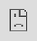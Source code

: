 ```yaml
---
layout: default
title: Creation Club
parent: Guides
grand_parent: Lorerim
nav_order: 6
---
```

# Creation Club Overhauls
###### By WhisperDealer

Lorerim requires the full paid to Skyrim Anniversay Edition update (AE for short) which includes content from Creation Club. If I were to describe these quests I would say...*"here, its all in this note"*. There is almost a whole category of mods that overhaul Creation Club content and Lorerim utilises some of these to provide a more fun, engaging and immersive experiance.

## Disabled Quests or removed items
Before discussing whats been overhauled, first lets highlighted what has been removed.

**Alternate Armors Quests**: The alternate armors from Creation Club are now part of the many armors found across Skyrim and Beyond. Because of this, the quests that were added to obtain these armors have been disabled. You will now find these distrubted to selected NPCs.

**Umbra**: Lorerim's main goal was to be as lore-friendly as possible and [Umbra](https://en.uesp.net/wiki/Skyrim:Umbra) was destroyed/absorbed by Clavicus Vile in the books that were published before Skyrim came out.

**The Arms of Chaos**: The staff was shattered into pieces by the Eternal Champion at the end of Arena. Due to this, [The Arms of Chaos](https://en.uesp.net/wiki/Skyrim:The_Arms_of_Chaos) creation was removed.

**Sunder and Wraithguard**: While technically, the [Sunder and Wraithguard]() creation was removed, another mod adds these items from lore back in a new quest "The Tools of Kagrenac". Read more about it our [New Quests guide](https://themoddingbungalo.com/lists/lorerim/guides/new-quests/#the-tools-of-kagrenac) 

## Saints & Seducers Extended Cut
![image](https://staticdelivery.nexusmods.com/mods/1704/images/72772/72772-1662761619-1874272167.png)

*"Return to the Shivering Isles in a fully-voiced overhaul of Skyrim's Saints and Seducers Creation".* Saints & Seducers Extended Cut is an overhaul and expansion of the Saints & Seducers official Creation. A handful of elements from the original quest have been preserved and expanded into a new, fully-voiced quest. The mod will take players back to the Shivering Isles, first seen in The Elder Scrolls IV: Oblivion, for a polished, high-quality adventure through a new region of the Realm of Madness. 

This quest mod also affects the following Creation Club content: [Shadowrend](https://en.uesp.net/wiki/Skyrim:Shadowrend), [Ruin’s Edge](https://en.uesp.net/wiki/Skyrim:Ruin%27s_Edge), and the [Staff of Sheogorath](https://en.uesp.net/wiki/Skyrim:Staff_of_Sheogorath) seamlessly integrating them into the new worldspace added.

To begin the mod questline, you must be at least level 20 and have completed [The Mind of Madness](https://elderscrolls.fandom.com/wiki/The_Mind_of_Madness).

## Morihaus' Refuge
![image](https://staticdelivery.nexusmods.com/mods/1704/images/68558/68558-1653387421-222371772.jpeg)

*Changes the Lord's Mail's integration by removing the existing quest and instead adding an entirely new dungeon and equipping its boss with the Lord's Mail for a challenging fight to acquire it.*

A brilliant mod by [Jelidity](https://next.nexusmods.com/profile/Jelidity/about-me?gameId=1704), this mod can be started by finding Morihaus' Refuge in Bruma.

## Knight of the North
![image](https://staticdelivery.nexusmods.com/mods/1704/images/45869/45869-1613807188-1478306464.png)

Overhauls the [Divine Crusader](https://creations.bethesda.net/en/skyrim/details/5666/Divine_Crusader_) quest with a completely reworked quest to obtain the Relics. This quest will have you travel far across Skyrim with an interesting backstory narrative to explain how the relics ended up in Skyrim.

Additionally the mod overhauls the Infamy system to be less harsh and more transparent and implemented a new system called *Honor*. 

To start this quest, next to every relic in the world is a journal or note that will begin the quest. However the mod author recommends to start near the Tower Stone in Winterhold. If you'd like to learn more, checkout the modpage [here](https://www.nexusmods.com/skyrimspecialedition/mods/45869).

## The Cause Tweaks - Alternate Start and Close the Gate
![image](https://static0.gamerantimages.com/wordpress/wp-content/uploads/2021/11/Skyrim-Anniversary-The-Cause-Guide.jpg)

A small change to [The Cause](https://en.uesp.net/wiki/Skyrim:The_Cause) creation but with 16 time the immersion. As the modname suggests, this changes how the quest starts and allows the player to close the Oblivion gate added by the mod.

**Alternate Start:** *Instead of receiving a letter from a courier, begin this quest by finding a note on a body in the destroyed Hall of the Vigilant (the dead Vigilant on the table in the back).*

**Close the Gate:** *As in Oblivion, the gate opened in this quest can now be closed.  To conform with the existing layout, there are two sigil stones within the Deadlands area being guarded by the dremora there.  Both must be removed to close the gate, after which you'll be returned to Tamriel (permanently-- please make sure to pick up anything you want from this area beforehand).*

If you want more information, checkout the mod page [here](https://www.nexusmods.com/skyrimspecialedition/mods/112918)

## Voiced Narrative

"Here, its all in this note" - Every CC NPC. Fortunetly a series by [GTheGenerous](https://next.nexusmods.com/profile/GTheGenerous/mods?gameId=1704) called Voiced Narratives which as you might have guessed, voices the NPCs. The following mods are added:
- Bloodchill Manor
- Redguard Elite Armaments
- The Gray Cowl Returns
- Ghosts of the Tribunal 
- Fishing

## Simple Fishing Overhaul
![image](https://staticdelivery.nexusmods.com/mods/1704/images/103440/103440-1699711922-1758139861.png)

Another banger by [JaySerpa](https://next.nexusmods.com/profile/jayserpa/about-me?gameId=1704), this mods adds a plethora of new features which would take me too long to list so I'm just gonna link JaySerpa's video below.

<div class="youtube-container">
  <iframe style="position: absolute; top: 0; left: 0; width: 100%; height: 100%;" 
    src="https://www.youtube.com/embed/hSRfatdkTvo?si=SNF2bb4dHHEq-FmG" 
    title="YouTube video player" 
    frameborder="0" 
    allow="accelerometer; autoplay; clipboard-write; encrypted-media; gyroscope; picture-in-picture; web-share" 
    referrerpolicy="strict-origin-when-cross-origin" 
    allowfullscreen>
  </iframe>
</div>

## The Gift of Saturalia
![image](https://staticdelivery.nexusmods.com/mods/1704/images/105697/105697-1702410467-965941506.png)

The Gift of Saturalia - A Quest for the Holidays is another mod by JaySerpa that while not requiring the Creation Club content, was built around the [Saturalia Holiday Pack](https://en.uesp.net/wiki/Skyrim:Saturalia_Holiday_Pack). A fully voiced new quest. Help the people of Skyrim and spread the spirit of Saturalia.

You can begin this quest by finding a bearded old trader camping outside of Dawnstar, south of the main entrance.

## Reduced Cut

Some of the quests from CC can be prone to bugs or just unimmersive. Some mods with the label *reduced cut* remove the quests while keeping the added content. In Lorerim, 2 creations are reduced:

[Bow of Shadows](https://www.nexusmods.com/skyrimspecialedition/mods/81188) can be found as static loot as part of the Raven Rock/Morag Tong questline.

[Civil War Champions](https://www.nexusmods.com/skyrimspecialedition/mods/94999) - reduced cut removes the "Battle of Champions" quest and makes it so the player receives either champion set just before the final siege on Windhelm or Solitude instead.  Now you'll receive champion's armor once you have proven yourself and just in time to rub it in Tullius' or Ulfric's face.

## Creation Club Homes

Homes in CC are often easily accessible early in your playthrough which is unbalanced in Lorerim. Several mods have been implemented for **immersion**.

[Creation Club Home Requirements](https://www.nexusmods.com/skyrimspecialedition/mods/116032)
![image](https://staticdelivery.nexusmods.com/mods/1704/images/116032/116032-1712435336-1682659034.png)

*One of the biggest weaknesses of the CC homes is being too accessible, too early into a playthrough. This mod aims to fix that by adding lore friendly requirements to several of the homes to ensure that players can't access them immediately.*

**Bloodchill Manor:** For this home, you'll need to complete the "Bloodline" quest in the Dawnguard DLC before being receiving your invitation to dinner. The quest will then proceed normally.

**Gallows Hall:** For this home, Gallows Hall will remain locked until you've completed the Conjuration Ritual Spell quest. Afterwards, the entrance will open and the quest will progress normally.

**Hendraheim** uses this mod which has been patched to work with [CC Hendraheim - Tweaks and Enhancements](https://www.nexusmods.com/skyrimspecialedition/mods/98688). This makes several changes to home and how you get it. Mainly being that after defeating Eydvina Shield-Hearth, you have to buy the home instead of just being handed the keys.

**Myrwatch** also gets rebalanced with [CC Myrwatch - Tweaks and Enhancements](https://www.nexusmods.com/skyrimspecialedition/mods/97659/) which makes the home purchasable and only after you convince Tolfdir. Checkout the mod page for more details.

**Goldenhills Plantation** from the Farming creation has also been improved upon with [CC Farming - Tweaks Enhancements and Quest Expansion](https://www.nexusmods.com/skyrimspecialedition/mods/69029). Before starting the quest, you can find the family still alive, with some custom dialogue lines and AI packages. To start the quest, you need to be level 15 (customizable) and talk to an innkeeper in either Rorikstead or Whiterun and ask them: "Are there any problems around town that need handling?"

It's worth noting the Tweaks and Enhancements mods are all by the same author [AndrealphusVIII](https://next.nexusmods.com/profile/AndrealphusVIII/about-me?gameId=1704) who has many more great mods. I'd recommend checking out the profile as many more of their mods are in Lorerim.


